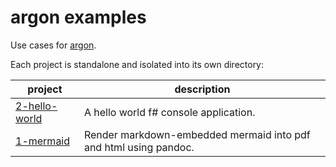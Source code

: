 # argon examples

Use cases for [argon](https://github.com/PiotrJustyna/argon).

Each project is standalone and isolated into its own directory:

| project | description |
| --- | --- |
| [2-hello-world](./2-hello-world/) | A hello world f# console application. |
| [1-mermaid](./1-mermaid/) | Render markdown-embedded mermaid into pdf and html using pandoc. |